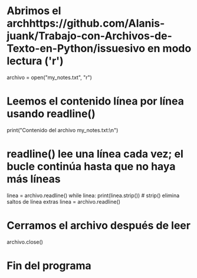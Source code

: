 
# Abrimos el archhttps://github.com/Alanis-juank/Trabajo-con-Archivos-de-Texto-en-Python/issuesivo en modo lectura ('r')
archivo = open("my_notes.txt", "r")

# Leemos el contenido línea por línea usando readline()
print("Contenido del archivo my_notes.txt:\n")

# readline() lee una línea cada vez; el bucle continúa hasta que no haya más líneas
linea = archivo.readline()
while linea:
    print(linea.strip())  # strip() elimina saltos de línea extras
    linea = archivo.readline()

# Cerramos el archivo después de leer
archivo.close()

# Fin del programa
